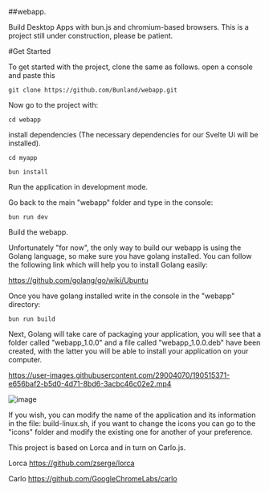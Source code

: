 ##webapp.

Build Desktop Apps with bun.js and chromium-based browsers.
This is a project still under construction, please be patient.

#Get Started

To get started with the project, clone the same as follows. open a console and paste this

``` 
git clone https://github.com/Bunland/webapp.git
```
Now go to the project with:
```
cd webapp
```

install dependencies (The necessary dependencies for our Svelte Ui will be installed).

```
cd myapp 
```

```
bun install
```

Run the application in development mode. 

Go back to the main "webapp" folder and type in the console:
```
bun run dev
```

Build the webapp.

Unfortunately "for now", the only way to build our webapp is using the Golang language, so make sure you have golang installed. You can follow the following link which will help you to install Golang easily:

https://github.com/golang/go/wiki/Ubuntu


Once you have golang installed write in the console in the "webapp" directory:

```
bun run build
```

Next, Golang will take care of packaging your application, you will see that a folder called "webapp_1.0.0" and a file called "webapp_1.0.0.deb" have been created, with the latter you will be able to install your application on your computer.


https://user-images.githubusercontent.com/29004070/190515371-e656baf2-b5d0-4d71-8bd6-3acbc46c02e2.mp4

![image](https://user-images.githubusercontent.com/29004070/193175313-cca3836d-ed39-4fad-975e-2ef750b5c7c4.png)


If you wish, you can modify the name of the application and its information in the file: build-linux.sh, if you want to change the icons you can go to the "icons" folder and modify the existing one for another of your preference.

This project is based on Lorca and in turn on Carlo.js. 

Lorca 
https://github.com/zserge/lorca 

Carlo 
https://github.com/GoogleChromeLabs/carlo

